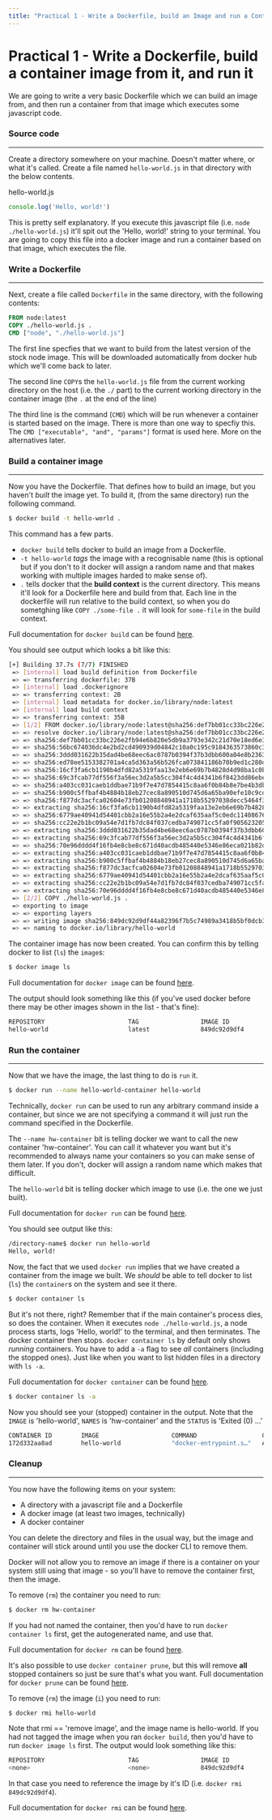 ```yaml
---
title: "Practical 1 - Write a Dockerfile, build an Image and run a Container"
---
```


# Practical 1 - Write a Dockerfile, build a container image from it, and run it

We are going to write a very basic Dockerfile which we can build an image from, and then run a container from that image which executes some javascript code.

### Source code
---

Create a directory somewhere on your machine. Doesn't matter where, or what it's called. Create a file named `hello-world.js` in that directory with the below contents.

hello-world.js
```javascript
console.log('Hello, world!')
```

This is pretty self explanatory. If you execute this javascript file (i.e. `node ./hello-world.js`) it'll spit out the 'Hello, world!' string to your terminal. You are going to copy this file into a docker image and run a container based on that image, which executes the file.

### Write a Dockerfile
---

Next, create a file called `Dockerfile` in the same directory, with the following contents:

```dockerfile
FROM node:latest
COPY ./hello-world.js .
CMD ["node", "./hello-world.js"]
```

The first line specfies that we want to build from the latest version of the stock node image. This will be downloaded automatically from docker hub which we'll come back to later.

The second line `COPY`s the `hello-world.js` file from the current working directory on the host (i.e. the `./` part) to the current working directory in the container image (the `.` at the end of the line)

The third line is the command (`CMD`) which will be run whenever a container is started based on the image. There is more than one way to specfiy this. The `CMD ["executable", "and", "params"]` format is used here. More on the alternatives later.

### Build a container image
---

Now you have the Dockerfile. That defines how to build an image, but you haven't *built* the image yet. To build it, (from the same directory) run the following command.

```bash
$ docker build -t hello-world .
```

This command has a few parts.
- `docker build` tells docker to build an image from a Dockerfile.
- `-t hello-world` *tags* the image with a recognisable name (this is optional but if you don't to it docker will assign a random name and that makes working with multiple images harded to make sense of).
- `.` tells docker that the **build context** is the current directory. This means it'll look for a Dockerfile here and build from that. Each line in the dockerfile will run relative to the build context, so when you do sometghing like `COPY ./some-file .` it will look for `some-file` in the build context.

Full documentation for `docker build` can be found [here](https://docs.docker.com/engine/reference/commandline/build/).

You should see output which looks a bit like this:

```bash
[+] Building 37.7s (7/7) FINISHED
 => [internal] load build definition from Dockerfile
 => => transferring dockerfile: 37B
 => [internal] load .dockerignore
 => => transferring context: 2B
 => [internal] load metadata for docker.io/library/node:latest
 => [internal] load build context
 => => transferring context: 35B
 => [1/2] FROM docker.io/library/node:latest@sha256:def7bb01cc33bc226e2fb94e6b820e5db9a3793e342c21d70e18ed6e3e3cc68a
 => => resolve docker.io/library/node:latest@sha256:def7bb01cc33bc226e2fb94e6b820e5db9a3793e342c21d70e18ed6e3e3cc68a
 => => sha256:def7bb01cc33bc226e2fb94e6b820e5db9a3793e342c21d70e18ed6e3e3cc68a 776B / 776B
 => => sha256:56bc674036dc4e2bd2cd490939d04842c10a0c195c9184363573860c359086fc 7.83kB / 7.83kB
 => => sha256:3ddd031622b35dad4be68eec6ac0787b0394f37b3dbb600a04e8b2363297b8d7 11.27MB / 11.27MB
 => => sha256:ed78ee5153382701a4ca5d363a56b526fca073841186b70b9ed1c280dee92363 2.21kB / 2.21kB
 => => sha256:16cf3fa6cb1190b4dfd82a5319faa13e2eb6e69b7b4828d4d98ba1c0b216e446 45.38MB / 45.38MB
 => => sha256:69c3fcab77df556f3a56ec3d2a5b5cc304f4c4d4341b6f8423dd86ebe5ddaebb 4.34MB / 4.34MB
 => => sha256:a403cc031caeb1ddbae71b9f7e47d7854415c8aa6f0b84b8e7be4b3db513867e 49.79MB / 49.79MB
 => => sha256:b900c5ffbaf4b4884b18eb27cec8a890510d745d6a65ba90efe10c9cdeaaade8 214.34MB / 214.34MB
 => => sha256:f877dc3acfca02604e73fb01208848941a1718b55297038decc5464f36edd649 4.19kB / 4.19kB
 => => extracting sha256:16cf3fa6cb1190b4dfd82a5319faa13e2eb6e69b7b4828d4d98ba1c0b216e446
 => => sha256:6779ae40941d54401cbb2a16e55b2a4e2dcaf635aaf5c0edc1140867660fbd78 34.05MB / 34.05MB
 => => sha256:cc22e2b1bc09a54e7d1fb7dc84f037cedba749071cc5fa0f9056232054801884 2.38MB / 2.38MB
 => => extracting sha256:3ddd031622b35dad4be68eec6ac0787b0394f37b3dbb600a04e8b2363297b8d7
 => => extracting sha256:69c3fcab77df556f3a56ec3d2a5b5cc304f4c4d4341b6f8423dd86ebe5ddaebb
 => => sha256:70e96dddd4f16fb4e8cbe8c671d40acdb485440e5346e86eca021b82d7c739e2 294B / 294B
 => => extracting sha256:a403cc031caeb1ddbae71b9f7e47d7854415c8aa6f0b84b8e7be4b3db513867e
 => => extracting sha256:b900c5ffbaf4b4884b18eb27cec8a890510d745d6a65ba90efe10c9cdeaaade8
 => => extracting sha256:f877dc3acfca02604e73fb01208848941a1718b55297038decc5464f36edd649
 => => extracting sha256:6779ae40941d54401cbb2a16e55b2a4e2dcaf635aaf5c0edc1140867660fbd78
 => => extracting sha256:cc22e2b1bc09a54e7d1fb7dc84f037cedba749071cc5fa0f9056232054801884
 => => extracting sha256:70e96dddd4f16fb4e8cbe8c671d40acdb485440e5346e86eca021b82d7c739e2
 => [2/2] COPY ./hello-world.js . 
 => exporting to image
 => => exporting layers
 => => writing image sha256:849dc92d9df44a82396f7b5c74989a3418b5bf0dcb3ca5a4288c88e968f50886
 => => naming to docker.io/library/hello-world
 ```

The container image has now been created. You can confirm this by telling docker to list (`ls`) the `image`s:

```bash
$ docker image ls
```

Full documentation for `docker image` can be found [here](https://docs.docker.com/engine/reference/commandline/image/).

The output should look something like this (if you've used docker before there may be other images shown in the list - that's fine):

```bash
REPOSITORY                       TAG                 IMAGE ID            CREATED             SIZE
hello-world                      latest              849dc92d9df4        7 seconds ago       937MB
```

### Run the container
---

Now that we have the image, the last thing to do is `run` it.

```bash
$ docker run --name hello-world-container hello-world
```

Technically, `docker run` can be used to run any arbitrary command inside a container, but since we are not specifying a command it will just run the command specified in the Dockerfile.

The `--name hw-container` bit is telling docker we want to call the new container 'hw-container'. You can call it whatever you want but it's recommended to always name your containers so you can make sense of them later. If you don't, docker will assign a random name which makes that difficult.

The `hello-world` bit is telling docker which image to use (i.e. the one we just built).

Full documentation for `docker run` can be found [here](https://docs.docker.com/engine/reference/commandline/run/).

You should see output like this:

```bash
/directory-name$ docker run hello-world
Hello, world!
```

Now, the fact that we used `docker run` implies that we have created a container from the image we built. We *should* be able to tell docker to list (`ls`) the `container`s on the system and see it there.

```bash
$ docker container ls
```

But it's not there, right? Remember that if the main container's process dies, so does the container. When it executes `node ./hello-world.js`, a node process starts, logs 'Hello, world!' to the terminal, and then terminates. The docker container then stops. `docker container ls` by default only shows *running* containers. You have to add a `-a` flag to see *all* containers (including the stopped ones). Just like when you want to list hidden files in a directory with `ls -a`.

Full documentation for `docker container` can be found [here](https://docs.docker.com/engine/reference/commandline/container/).

```bash
$ docker container ls -a
```

Now you should see your (stopped) container in the output. Note that the `IMAGE` is 'hello-world', `NAMES` is 'hw-container' and the `STATUS` is 'Exited (0) ...'

```bash
CONTAINER ID        IMAGE                    COMMAND                  CREATED             STATUS                           PORTS                    NAMES
172d332aa8ad        hello-world              "docker-entrypoint.s…"   About an hour ago   Exited (0) About an hour ago                              hw-container
```

### Cleanup
---

You now have the following items on your system:

- A directory with a javascript file and a Dockerfile
- A docker image (at least two images, technically)
- A docker container

You can delete the directory and files in the usual way, but the image and container will stick around until you use the docker CLI to remove them. 

Docker will not allow you to remove an image if there is a container on your system still using that image - so you'll have to remove the container first, then the image.

To remove (`rm`) the container you need to run:

```bash
$ docker rm hw-container
```

If you had not named the container, then you'd have to run `docker container ls` first, get the autogenerated name, and use that.

Full documentation for `docker rm` can be found [here](https://docs.docker.com/engine/reference/commandline/rm/).

It's also possible to use `docker container prune`, but this will remove **all** stopped containers so just be sure that's what you want. Full documentation for `docker prune` can be found [here](https://docs.docker.com/engine/reference/commandline/container_prune/).

To remove (`rm`) the image (`i`) you need to run:

```bash
$ docker rmi hello-world
```

Note that rmi == 'remove image', and the image name is hello-world. If you had not tagged the image when you ran `docker build`, then you'd have to run `docker image ls` first. The output would look something like this:

```bash
REPOSITORY                       TAG                 IMAGE ID            CREATED             SIZE
<none>                           <none>              849dc92d9df4        2 hours ago         937MB
```

In that case you need to reference the image by it's ID (i.e. `docker rmi 849dc92d9df4`).

Full documentation for `docker rmi` can be found [here](https://docs.docker.com/engine/reference/commandline/rmi/).

